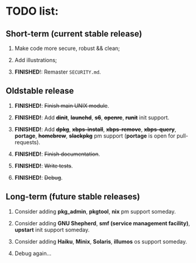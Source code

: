 # TODO list:

## Short-term (current stable release)

1) Make code more secure, robust && clean;

2) Add illustrations;

3) **FINISHED**!: Remaster `SECURITY.md`.

## Oldstable release

1) **FINISHED!**: ~~Finish main UNIX module~~.

2) **FINISHED!**: Add ~~**dinit**~~, ~~**launchd**~~, ~~**s6**~~, ~~**openrc**~~, ~~**runit**~~ init support.

3) **FINISHED!**: Add ~~**dpkg**~~, ~~**xbps-install**~~, ~~**xbps-remove**~~, ~~**xbps-query**~~, **portage**, ~~**homebrew**~~, ~~**slackpkg**~~ pm support (**portage** is open for pull-requests).

4) **FINISHED!**: ~~Finish documentation~~.

5) **FINISHED!**: ~~Write tests~~.

6) **FINISHED!**: ~~Debug~~.

## Long-term (future stable releases)

1) Consider adding **pkg_admin**, **pkgtool**, **nix** pm support someday.

2) Consider adding **GNU Shepherd**, **smf (service management facility)**, **upstart** init support someday.

3) Consider adding **Haiku**, **Minix**, **Solaris**, **illumos** os support someday.

4) Debug again...
